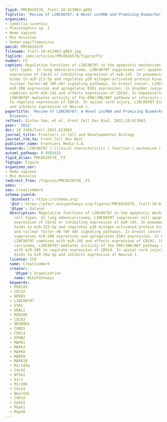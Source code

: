 ```yaml
---
figid: PMC8826578__fcell-10-813963-g003
figtitle: 'Review of LINC00707: A Novel LncRNA and Promising Biomarker for Human Diseases'
organisms:
- Camellia sinensis
- Pleistophora sp. 2
- Homo sapiens
- Mus musculus
- Human papillomavirus
pmcid: PMC8826578
filename: fcell-10-813963-g003.jpg
figlink: /pmc/articles/PMC8826578/figure/F3/
number: F3
caption: Regulative functions of LINC00707 in the apoptotic mechanisms of certain
  cell types. In lung adenocarcinoma, LINC00707 suppresses cell apoptosis by activating
  expression of Cdc42 or inhibiting expression of miR-145. In pneumonia, LINC00707
  binds to miR-223-5p and regulates p38 mitogen-activated protein kinase (MAPK), and
  nuclear factor-κB (NF-κB) signaling pathways. In breast cancer, LINC00707 suppresses
  miR-206 expression and upregulates ESR1 expression. In bladder cancer, LINC00707
  combines with miR-145 and affects expression of CDCA3. In hepatocellular carcinoma,
  LINC00707 mediates activity of the ERK/JNK/AKT pathway or interacts with miR-206
  to regulate expression of CDK14. In spinal cord injury, LINC00707 binds to miR-30a-5p
  and inhibits expression of Neurod 1.
papertitle: 'Review of LINC00707: A Novel LncRNA and Promising Biomarker for Human
  Diseases.'
reftext: Qinfan Yao, et al. Front Cell Dev Biol. 2022;10:813963.
year: '2022'
doi: 10.3389/fcell.2022.813963
journal_title: Frontiers in Cell and Developmental Biology
journal_nlm_ta: Front Cell Dev Biol
publisher_name: Frontiers Media S.A.
keywords: LINC00707 | clinical characteristic | function | mechanism | lncRNA
automl_pathway: 0.9581633
figid_alias: PMC8826578__F3
figtype: Figure
organisms_ner:
- Homo sapiens
- Mus musculus
redirect_from: /figures/PMC8826578__F3
ndex: ''
seo: CreativeWork
schema-jsonld:
  '@context': https://schema.org/
  '@id': https://pfocr.wikipathways.org/figures/PMC8826578__fcell-10-813963-g003.html
  '@type': Dataset
  description: Regulative functions of LINC00707 in the apoptotic mechanisms of certain
    cell types. In lung adenocarcinoma, LINC00707 suppresses cell apoptosis by activating
    expression of Cdc42 or inhibiting expression of miR-145. In pneumonia, LINC00707
    binds to miR-223-5p and regulates p38 mitogen-activated protein kinase (MAPK),
    and nuclear factor-κB (NF-κB) signaling pathways. In breast cancer, LINC00707
    suppresses miR-206 expression and upregulates ESR1 expression. In bladder cancer,
    LINC00707 combines with miR-145 and affects expression of CDCA3. In hepatocellular
    carcinoma, LINC00707 mediates activity of the ERK/JNK/AKT pathway or interacts
    with miR-206 to regulate expression of CDK14. In spinal cord injury, LINC00707
    binds to miR-30a-5p and inhibits expression of Neurod 1.
  license: CC0
  name: CreativeWork
  creator:
    '@type': Organization
    name: WikiPathways
  keywords:
  - MIR145
  - CDC42
  - NFKB1
  - LINC00707
  - ESR1
  - ERAL1
  - MIR206
  - CDCA3
  - NEUROD1
  - CORD1
  - CDK14
  - EPHB2
  - MAPK1
  - MAPK3
  - MAPK8
  - MAPK9
  - MAPK10
  - Mir145a
  - Cdc42
  - Nfkb1
  - Esr1
  - Mir206
  - Cdca3
  - Neurod1
  - Cdk14
  - Ephb2
  - Mapk1
  - Mapk8
---
```

